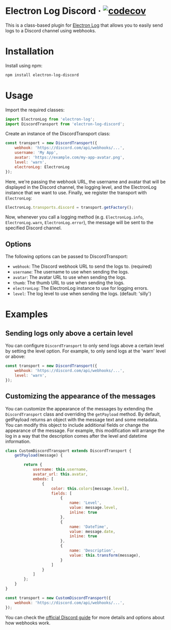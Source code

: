 # Electron Log Discord &middot; [![codecov](https://codecov.io/gh/giovani-plantae/electron-log-discord/branch/master/graph/badge.svg?token=SAFWI9SQ7W)](https://codecov.io/gh/giovani-plantae/electron-log-discord)
This is a class-based plugin for [Electron Log](https://github.com/megahertz/electron-log) that allows you to easily send logs to a Discord channel using webhooks.

# Installation
Install using npm:

```bash
npm install electron-log-discord
```

# Usage

Import the required classes:

```js
import ElectronLog from 'electron-log';
import DiscordTransport from 'electron-log-discord';
```

Create an instance of the DiscordTransport class:
```js
const transport = new DiscordTransport({
    webhook: 'https://discord.com/api/webhooks/...',
    username: 'My App',
    avatar: 'https://example.com/my-app-avatar.png',
    level: 'warn',
    electronLog: ElectronLog
});
```
Here, we're passing the webhook URL, the username and avatar that will be displayed in the Discord channel, the logging level, and the ElectronLog instance that we want to use.
Finally, we register the transport with `ElectronLog`:

```js
ElectronLog.transports.discord = transport.getFactory();
```
Now, whenever you call a logging method (e.g. `ElectronLog.info`, `ElectronLog.warn`, `ElectronLog.error`), the message will be sent to the specified Discord channel.

## Options
The following options can be passed to DiscordTransport:

- `webhook`: The Discord webhook URL to send the logs to. (required)
- `username`: The username to use when sending the logs.
- `avatar`: The avatar URL to use when sending the logs.
- `thumb`: The thumb URL to use when sending the logs.
- `electronLog`: The ElectronLog instance to use for logging errors.
- `level`: The log level to use when sending the logs. (default: 'silly')

# Examples
## Sending logs only above a certain level
You can configure `DiscordTransport` to only send logs above a certain level by setting the level option. For example, to only send logs at the 'warn' level or above:

```js
const transport = new DiscordTransport({
    webhook: 'https://discord.com/api/webhooks/...',
    level: 'warn',
});
```

## Customizing the appearance of the messages
You can customize the appearance of the messages by extending the `DiscordTransport` class and overriding the `getPayload` method. By default, getPayload returns an object with the message text and some metadata. You can modify this object to include additional fields or change the appearance of the message. For example, this modification will arrange the log in a way that the description comes after the level and datetime information.

```js
class CustomDiscordTransport extends DiscordTransport {
    getPayload(message) {

        return {
            username: this.username,
            avatar_url: this.avatar,
            embeds: [
                {
                    color: this.colors[message.level],
                    fields: [
                        {
                            name: 'Level',
                            value: message.level,
                            inline: true
                        },
                        {
                            name: 'DateTime',
                            value: message.date,
                            inline: true
                        },
                        {
                            name: 'Description',
                            value: this.transform(message),
                        }
                    ]
                }
            ]
        };
    }
}

const transport = new CustomDiscordTransport({
    webhook: 'https://discord.com/api/webhooks/...',
});
```

You can check the [official Discord guide](https://discord.com/developers/docs/resources/webhook) for more details and options about how webhooks work.